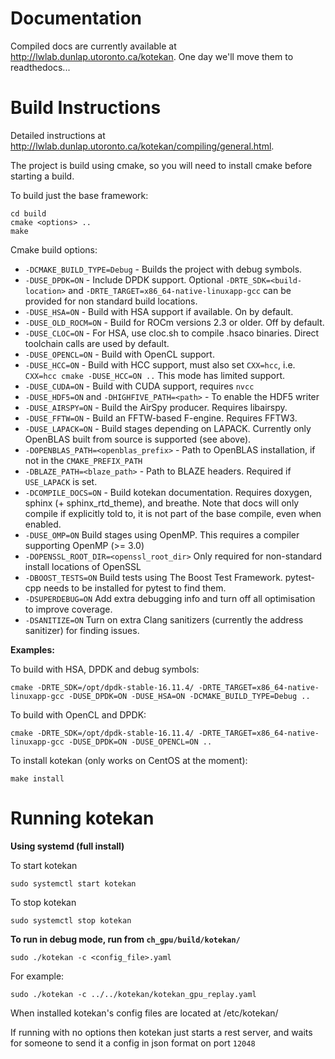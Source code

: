 # Documentation

Compiled docs are currently available at http://lwlab.dunlap.utoronto.ca/kotekan.
One day we'll move them to readthedocs...

# Build Instructions

Detailed instructions at http://lwlab.dunlap.utoronto.ca/kotekan/compiling/general.html.

The project is build using cmake, so you will need to install cmake
before starting a build.

To build just the base framework:

	cd build
	cmake <options> ..
	make

Cmake build options:

* `-DCMAKE_BUILD_TYPE=Debug` - Builds the project with debug symbols.
* `-DUSE_DPDK=ON` - Include DPDK support.  Optional `-DRTE_SDK=<build-location>` and
`-DRTE_TARGET=x86_64-native-linuxapp-gcc` can be provided for non standard build locations.
* `-DUSE_HSA=ON` - Build with HSA support if available. On by default.
* `-DUSE_OLD_ROCM=ON` - Build for ROCm versions 2.3 or older. Off by default.
* `-DUSE_CLOC=ON` - For HSA, use cloc.sh to compile .hsaco binaries.
Direct toolchain calls are used by default.
* `-DUSE_OPENCL=ON` - Build with OpenCL support.
* `-DUSE_HCC=ON` - Build with HCC support, must also set `CXX=hcc`,
i.e. `CXX=hcc cmake -DUSE_HCC=ON ..`  This mode has limited support.
* `-DUSE_CUDA=ON` - Build with CUDA support, requires `nvcc`
* `-DUSE_HDF5=ON` and `-DHIGHFIVE_PATH=<path>` - To enable the HDF5 writer
* `-DUSE_AIRSPY=ON` - Build the AirSpy producer. Requires libairspy.
* `-DUSE_FFTW=ON` - Build an FFTW-based F-engine. Requires FFTW3.
* `-DUSE_LAPACK=ON` - Build stages depending on LAPACK.
Currently only OpenBLAS built from source is supported (see above).
* `-DOPENBLAS_PATH=<openblas_prefix>` - Path to OpenBLAS installation,
if not in the `CMAKE_PREFIX_PATH`
* `-DBLAZE_PATH=<blaze_path>` - Path to BLAZE headers. Required if `USE_LAPACK` is set.
* `-DCOMPILE_DOCS=ON` - Build kotekan documentation. Requires doxygen,
sphinx (+ sphinx_rtd_theme), and breathe.
Note that docs will only compile if explicitly told to,
it is not part of the base compile, even when enabled.
* `-DUSE_OMP=ON` Build stages using OpenMP. This requires a compiler supporting OpenMP (>= 3.0)
* `-DOPENSSL_ROOT_DIR=<openssl_root_dir>` Only required for non-standard install locations of OpenSSL
* `-DBOOST_TESTS=ON` Build tests using The Boost Test Framework.
pytest-cpp needs to be installed for pytest to find them.
* `-DSUPERDEBUG=ON` Add extra debugging info and turn off all optimisation to improve coverage.
* `-DSANITIZE=ON` Turn on extra Clang sanitizers (currently the address sanitizer) for finding issues.

**Examples:**

To build with HSA, DPDK and debug symbols:

    cmake -DRTE_SDK=/opt/dpdk-stable-16.11.4/ -DRTE_TARGET=x86_64-native-linuxapp-gcc -DUSE_DPDK=ON -DUSE_HSA=ON -DCMAKE_BUILD_TYPE=Debug ..

To build with OpenCL and DPDK:

    cmake -DRTE_SDK=/opt/dpdk-stable-16.11.4/ -DRTE_TARGET=x86_64-native-linuxapp-gcc -DUSE_DPDK=ON -DUSE_OPENCL=ON ..

To install kotekan (only works on CentOS at the moment):

	make install

# Running kotekan

**Using systemd (full install)**

To start kotekan

    sudo systemctl start kotekan

To stop kotekan

    sudo systemctl stop kotekan

**To run in debug mode, run from `ch_gpu/build/kotekan/`**

    sudo ./kotekan -c <config_file>.yaml

For example:

    sudo ./kotekan -c ../../kotekan/kotekan_gpu_replay.yaml

When installed kotekan's config files are located at /etc/kotekan/

If running with no options then kotekan just starts a rest server, and waits for someone to send it a config in json format on port `12048`
